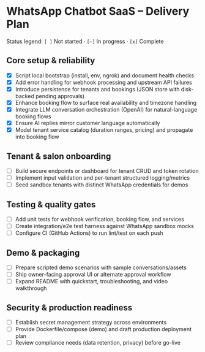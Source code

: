 # WhatsApp Chatbot SaaS – Delivery Plan

Status legend: `[ ]` Not started · `[~]` In progress · `[x]` Complete

## Core setup & reliability
- [x] Script local bootstrap (install, env, ngrok) and document health checks
- [x] Add error handling for webhook processing and upstream API failures
- [x] Introduce persistence for tenants and bookings (JSON store with disk-backed pending approvals)
- [x] Enhance booking flow to surface real availability and timezone handling
- [x] Integrate LLM conversation orchestration (OpenAI) for natural-language booking flows
- [x] Ensure AI replies mirror customer language automatically
- [x] Model tenant service catalog (duration ranges, pricing) and propagate into booking flow

## Tenant & salon onboarding
- [ ] Build secure endpoints or dashboard for tenant CRUD and token rotation
- [ ] Implement input validation and per-tenant structured logging/metrics
- [ ] Seed sandbox tenants with distinct WhatsApp credentials for demos

## Testing & quality gates
- [ ] Add unit tests for webhook verification, booking flow, and services
- [ ] Create integration/e2e test harness against WhatsApp sandbox mocks
- [ ] Configure CI (GitHub Actions) to run lint/test on each push

## Demo & packaging
- [ ] Prepare scripted demo scenarios with sample conversations/assets
- [ ] Ship owner-facing approval UI or alternate approval workflow
- [ ] Expand README with quickstart, troubleshooting, and video walkthrough

## Security & production readiness
- [ ] Establish secret management strategy across environments
- [ ] Provide Dockerfile/compose (demo) and draft production deployment plan
- [ ] Review compliance needs (data retention, privacy) before go-live
